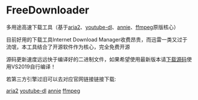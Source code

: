 # FreeDownloader


多用途高速下载工具（基于[aria2](https://aria2.github.io/)、[youtube-dl](https://github.com/ytdl-org/youtube-dl)、[annie](https://github.com/iawia002/annie)、[ffmpeg](https://ffmpeg.org/)原版核心）

目前好用的下载工具Internet Download Manager收费昂贵，而迅雷一类又过于流氓，本工具结合了开源软件作为核心，完全免费开源

源码更新速度远远快于编译好的二进制文件，如果希望使用最新版本请[下载源码](https://github.com/HXHGTS/FreeDownloader/archive/master.zip)使用VS2019自行编译！

若第三方引擎过旧可以去对应官网链接链接下载:

[aria2](https://github.com/aria2/aria2/releases) [youtube-dl](https://github.com/ytdl-org/youtube-dl/releases) [annie](https://github.com/iawia002/annie/releases) [ffmpeg](https://github.com/BtbN/FFmpeg-Builds/releases)
